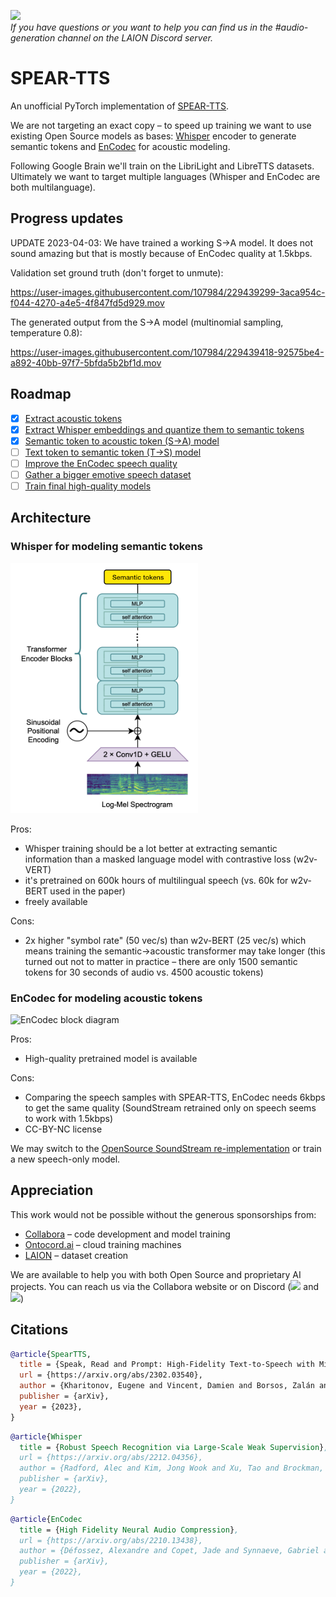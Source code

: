 [![](https://dcbadge.vercel.app/api/server/FANw4rHD5E)](https://discord.gg/FANw4rHD5E)  
*If you have questions or you want to help you can find us in the #audio-generation channel on the LAION Discord server.*

# SPEAR-TTS

An unofficial PyTorch implementation of [SPEAR-TTS](https://google-research.github.io/seanet/speartts/examples/).

We are not targeting an exact copy – to speed up training we want to use existing Open Source models as bases:
[Whisper](https://github.com/openai/whisper) encoder to generate semantic tokens and [EnCodec](https://github.com/facebookresearch/encodec) for acoustic modeling.

Following Google Brain we'll train on the LibriLight and LibreTTS datasets. Ultimately
we want to target multiple languages (Whisper and EnCodec are both multilanguage).

## Progress updates

UPDATE 2023-04-03: We have trained a working S->A model. It does not sound amazing but that is mostly because of EnCodec quality at 1.5kbps.

Validation set ground truth (don't forget to unmute):

https://user-images.githubusercontent.com/107984/229439299-3aca954c-f044-4270-a4e5-4f847fd5d929.mov

The generated output from the S->A model (multinomial sampling, temperature 0.8):

https://user-images.githubusercontent.com/107984/229439418-92575be4-a892-40bb-97f7-5bfda5b2bf1d.mov

## Roadmap

- [x] [Extract acoustic tokens](https://github.com/collabora/spear-tts-pytorch/issues/2)
- [x] [Extract Whisper embeddings and quantize them to semantic tokens](https://github.com/collabora/spear-tts-pytorch/issues/3)
- [x] [Semantic token to acoustic token (S->A) model](https://github.com/collabora/spear-tts-pytorch/issues/4)
- [ ] [Text token to semantic token (T->S) model](https://github.com/collabora/spear-tts-pytorch/issues/9)
- [ ] [Improve the EnCodec speech quality](https://github.com/collabora/spear-tts-pytorch/issues/10)
- [ ] [Gather a bigger emotive speech dataset](https://github.com/collabora/spear-tts-pytorch/issues/11)
- [ ] [Train final high-quality models](https://github.com/collabora/spear-tts-pytorch/issues/12)

## Architecture

### Whisper for modeling semantic tokens

![Using Whisper for semantic token extraction diagram](whisper-block.png)

Pros:
 
 - Whisper training should be a lot better at extracting semantic information than a masked language model with
   contrastive loss (w2v-VERT)
 - it's pretrained on 600k hours of multilingual speech (vs. 60k for w2v-BERT used in the paper)
 - freely available

Cons:

 - 2x higher "symbol rate" (50 vec/s) than w2v-BERT (25 vec/s) which means training the semantic->acoustic transformer
   may take longer (this turned out not to matter in practice – there are only 1500 semantic tokens for 30 seconds of audio vs. 4500 acoustic tokens)

### EnCodec for modeling acoustic tokens

![EnCodec block diagram](https://github.com/facebookresearch/encodec/raw/main/architecture.png)

Pros:

 - High-quality pretrained model is available

Cons:

 - Comparing the speech samples with SPEAR-TTS, EnCodec needs 6kbps to get the same quality
   (SoundStream retrained only on speech seems to work with 1.5kbps)
 - CC-BY-NC license

We may switch to the [OpenSource SoundStream re-implementation](https://github.com/lucidrains/audiolm-pytorch/blob/main/audiolm_pytorch/soundstream.py) or train a new speech-only model.

## Appreciation

This work would not be possible without the generous sponsorships from:

- [Collabora](https://www.collabora.com) – code development and model training
- [Ontocord.ai](https://ontocord.ai) – cloud training machines
- [LAION](https://laion.ai) – dataset creation

We are available to help you with both Open Source and proprietary AI projects. You can reach us via the Collabora website or on Discord ([![](https://dcbadge.vercel.app/api/shield/270267134960074762?style=flat)](https://discordapp.com/users/270267134960074762) and [![](https://dcbadge.vercel.app/api/shield/1088938086400016475?style=flat)](https://discordapp.com/users/1088938086400016475))

## Citations

```bibtex
@article{SpearTTS,
  title = {Speak, Read and Prompt: High-Fidelity Text-to-Speech with Minimal Supervision},
  url = {https://arxiv.org/abs/2302.03540},
  author = {Kharitonov, Eugene and Vincent, Damien and Borsos, Zalán and Marinier, Raphaël and Girgin, Sertan and Pietquin, Olivier and Sharifi, Matt and Tagliasacchi, Marco and Zeghidour, Neil},
  publisher = {arXiv},
  year = {2023},
}
```

```bibtex
@article{Whisper
  title = {Robust Speech Recognition via Large-Scale Weak Supervision},
  url = {https://arxiv.org/abs/2212.04356},
  author = {Radford, Alec and Kim, Jong Wook and Xu, Tao and Brockman, Greg and McLeavey, Christine and Sutskever, Ilya},
  publisher = {arXiv},  
  year = {2022},
}
```

```bibtex
@article{EnCodec
  title = {High Fidelity Neural Audio Compression},
  url = {https://arxiv.org/abs/2210.13438},
  author = {Défossez, Alexandre and Copet, Jade and Synnaeve, Gabriel and Adi, Yossi},
  publisher = {arXiv},
  year = {2022},
}
```
